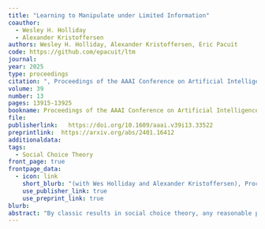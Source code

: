 ```yaml
---
title: "Learning to Manipulate under Limited Information"
coauthor: 
  - Wesley H. Holliday
  - Alexander Kristoffersen
authors: Wesley H. Holliday, Alexander Kristoffersen, Eric Pacuit
code: https://github.com/epacuit/ltm
journal: 
year: 2025
type: proceedings
citation: ", Proceedings of the AAAI Conference on Artificial Intelligence, 39(13), 13915-13925"
volume: 39
number: 13
pages: 13915-13925
bookname: Proceedings of the AAAI Conference on Artificial Intelligence.
file: 
publisherlink:   https://doi.org/10.1609/aaai.v39i13.33522
preprintlink:  https://arxiv.org/abs/2401.16412
additionaldata:
tags: 
  - Social Choice Theory
front_page: true
frontpage_data:
  - icon: link 
    short_blurb: "(with Wes Holliday and Alexander Kristoffersen), Proceedings of the AAAI Conference on Artificial Intelligence"
    use_publisher_link: true
    use_preprint_link: true
blurb: 
abstract: "By classic results in social choice theory, any reasonable preferential voting method sometimes gives individuals an incentive to report an insincere preference. The extent to which different voting methods are more or less resistant to such strategic manipulation has become a key consideration for comparing voting methods. Here we measure resistance to manipulation by whether neural networks of varying sizes can learn to profitably manipulate a given voting method in expectation, given different types of limited information about how other voters will vote. We trained over 70,000 neural networks of 26 sizes to manipulate against 8 different voting methods, under 6 types of limited information, in committee-sized elections with 5-21 voters and 3-6 candidates. We find that some voting methods, such as Borda, are highly manipulable by networks with limited information, while others, such as Instant Runoff, are not, despite being quite profitably manipulated by an ideal manipulator with full information. For the two probability models for elections that we use, the overall least manipulable of the 8 methods we study are Condorcet methods, namely Minimax and Split Cycle."
---
```

    
